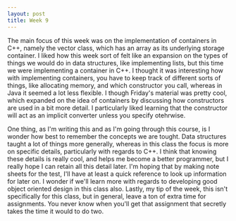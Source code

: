 ```yaml
---
layout: post
title: Week 9
---
```


The main focus of this week was on the implementation of containers in C++, namely the vector class, which has an array as its underlying storage container. I liked how this week sort of felt like an expansion on the types of things we would do in data structures, like implementing lists, but this time we were implementing a container in C++. I thought it was interesting how with implementing containers, you have to keep track of different sorts of things, like allocating memory, and which constructor you call, whereas in Java it seemed a lot less flexible. I though Friday's material was pretty cool, which expanded on the idea of containers by discussing how constructors are used in a bit more detail. I particularly liked learning that the constructor will act as an implicit converter unless you specify otehrwise. 

One thing, as I'm writing this and as I'm going through this course, is I wonder how best to remember the concepts we are tought. Data structures taught a lot of things more generally, whereas in this class the focus is more on specific details, particularly with regards to C++. I think that knowing these details is really cool, and helps me become a better programmer, but I really hope I can retain all this detail later. I'm hoping that by making note sheets for the test, I'll have at least a quick reference to look up information for later on. I wonder if we'll learn more with regards to developing good object oriented design in this class also. Lastly, my tip of the week, this isn't specifically for this class, but in general, leave a ton of extra time for assignments. You never know when you'll get that assignment that secretly takes the time it would to do two. 